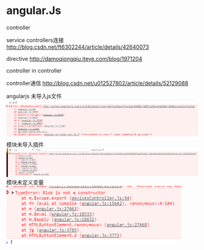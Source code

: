 # angular.Js

controller

service controllers连接 
http://blog.csdn.net/ft6302244/article/details/42640073

directive
http://damoqiongqiu.iteye.com/blog/1971204

controller in controller

controller通信
http://blog.csdn.net/u012527802/article/details/52129088

angularjs
未导入js文件
![image](https://github.com/0wanglei0/angularJs/blob/master/%E5%BE%AE%E4%BF%A1%E5%9B%BE%E7%89%87_20180130153458.png)
模块未导入插件
![image](https://github.com/0wanglei0/angularJs/blob/master/%E5%BE%AE%E4%BF%A1%E5%9B%BE%E7%89%87_20180130153530.png)
模块未定义变量
![image](https://github.com/0wanglei0/angularJs/blob/master/%E5%BE%AE%E4%BF%A1%E5%9B%BE%E7%89%87_20180130153513.png)
